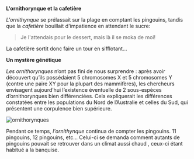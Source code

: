 **L'ornithorynque et la cafetière**

*L'ornithynque* se prélassait sur la plage en comptant les pingouins, tandis que la *cafetière* bouillait d'impatience en attendant le sucre:
> Je l'attendais pour le dessert, mais là il se moka de moi!

La cafetière sortit donc faire un tour en sifflotant...


**Un mystère génétique**

*Les ornithorynques* n’ont pas fini de nous surprendre : après avoir découvert qu’ils possédaient 5 chromosomes X et 5 chromosomes Y (contre une paire XY pour la plupart des mammifères), les chercheurs envisagent aujourd’hui l’existence éventuelle de 2 sous-espèces d’ornithorynques bien différenciées. Cela expliquerait les différences constatées entre les populations du Nord de l’Australie et celles du Sud, qui présentent une corpulence bien supérieure.

![ornithorynques](http://www.larousse.fr/encyclopedie/data/images/1003003-Ornithorynque.jpg)


Pendant ce temps, *l'ornithynque* continua de compter les pingouins. 11 pingouins, 12 pingouins, etc... Celui-ci se demanda comment autants de pingouins pouvait se retrouver dans un climat aussi chaud , ceux-ci étant habitué a la banquise.
